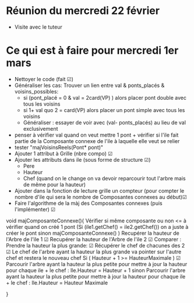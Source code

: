 # Réunion du mercredi 22 février
- Visite avec le tuteur

# Ce qui est à faire pour mercredi 1er mars
- Nettoyer le code (fait ☑)
- Généraliser les cas: Trouver un lien entre val & ponts_placés & voisins_possibles:
  - si (pont_placé = 0 & val = 2card(VP) ) alors placer pont double avec tous les voisins
  - si 1+ val quo 2 = card(VP) alors placer un pont simple avec tous les voisins
  - Généraliser : essayer de voir avec (val- ponts_placés) au lieu de val exclusivement
- penser à vérifier val quand on veut mettre 1 pont + vérifier si l'ile fait partie de la Composante connexe de l'ile à laquelle elle veut se relier
- tester "majVoisinsReels(Pont* pont)"
- Ajouter 1 attribut à Grille (nbre compo) ☑
- Ajouter les attributs dans ile (sous forme de structure ☑)
  - Pere
  - Hauteur
  - Chef (quand on le change on va devoir reparcourir tout l'arbre mais de même pour la hauteur)
- Ajouter dans la fonction de lecture grille un compteur (pour compter le nombre d'ile qui sera le nombre de Composantes connexes au début)☑
- Faire l'algorithme de la màj des Composantes connexes (puis l'implémenter) ☑

void majComposanteConnexe(){
    Vérifier si même composante ou non <= à vérifier quand on créé 1 pont (Si (ile1.getChef() = ile2.getChef()) on a juste à créer le pont sinon majComposanteConnexe() )
    Recupérer la hauteur de l'Arbre de l'ile 1 ☑
    Recupérer la hauteur de l'Arbre de l'ile 2 ☑
    Comparer : Prendre la hauteur la plus grande: ☑
    Récupérer le chef de chacunes des 2 ☑
    Le chef de l'arbre ayant la hauteur la plus grande va pointer sur l'autre chef et restera le nouveau chef
    Si ( Hauteur + 1 >= HauteurMaximale ) ☑
        Parcourir l'arbre ayant la hauteur la plus petite pour mettre à jour la hauteur pour chaque ile + le chef :
            Ile.Hauteur = Hauteur + 1
    sinon
        Parcourir l'arbre ayant la hauteur la plus petite pour mettre à jour la hauteur pour chaque ile + le chef :
            Ile.Hauteur = Hauteur Maximale

}
